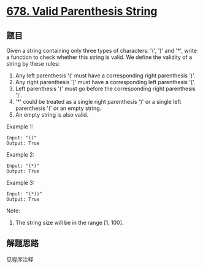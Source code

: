# [678. Valid Parenthesis String](https://leetcode-cn.com/problems/valid-parenthesis-string/)

## 题目

Given a string containing only three types of characters: '(', ')' and '*', write a function to check whether this string is valid. We define the validity of a string by these rules:

1. Any left parenthesis '(' must have a corresponding right parenthesis ')'.
1. Any right parenthesis ')' must have a corresponding left parenthesis '('.
1. Left parenthesis '(' must go before the corresponding right parenthesis ')'.
1. '*' could be treated as a single right parenthesis ')' or a single left parenthesis '(' or an empty string.
1. An empty string is also valid.

Example 1:

```text
Input: "()"
Output: True
```

Example 2:

```text
Input: "(*)"
Output: True
```

Example 3:

```text
Input: "(*))"
Output: True
```

Note:

1. The string size will be in the range [1, 100].

## 解题思路

见程序注释
